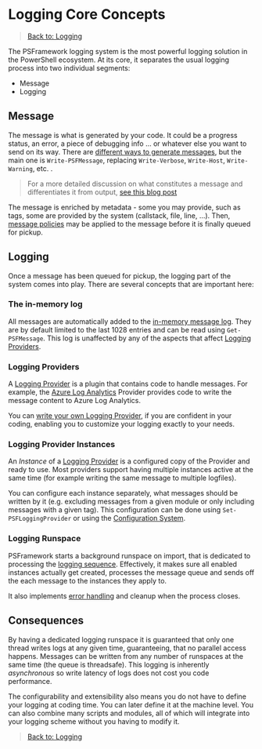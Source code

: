 ﻿# Logging Core Concepts

> [Back to: Logging](../../logging.html)

The PSFramework logging system is the most powerful logging solution in the PowerShell ecosystem.
At its core, it separates the usual logging process into two individual segments:

- Message
- Logging

## Message

The message is what is generated by your code.
It could be a progress status, an error, a piece of debugging info ... or whatever else you want to send on its way.
There are [different ways to generate messages](../basics/writing-messages.html), but the main one is `Write-PSFMessage`, replacing `Write-Verbose`, `Write-Host`, `Write-Warning`, etc. .

> For a more detailed discussion on what constitutes a message and differentiates it from output, [see this blog post](https://allthingspowershell.blogspot.com/2017/12/puppycide-done-right-output-versus.html)

The message is enriched by metadata - some you may provide, such as tags, some are provided by the system (callstack, file, line, ...).
Then, [message policies](../advanced/message-policies.html) may be applied to the message before it is finally queued for pickup.

## Logging

Once a message has been queued for pickup, the logging part of the system comes into play.
There are several concepts that are important here:

### The in-memory log

All messages are automatically added to the [in-memory message log](../basics/inmemory_debuglog.html).
They are by default limited to the last 1028 entries and can be read using `Get-PSFMessage`.
This log is unaffected by any of the aspects that affect [Logging Providers](../basics/logging-providers.html).

### Logging Providers

A [Logging Provider](../basics/logging-providers.html) is a plugin that contains code to handle messages.
For example, the [Azure Log Analytics](../loggingto/azureloganalytics.html) Provider provides code to write the message content to Azure Log Analytics.

You can [write your own Logging Provider](../advanced/writing-logging-providers.html), if you are confident in your coding, enabling you to customize your logging exactly to your needs.

### Logging Provider Instances

An _Instance_ of a [Logging Provider](../basics/logging-providers.html) is a configured copy of the Provider and ready to use.
Most providers support having multiple instances active at the same time (for example writing the same message to multiple logfiles).

You can configure each instance separately, what messages should be written by it (e.g. excluding messages from a given module or only including messages with a given tag).
This configuration can be done using `Set-PSFLoggingProvider` or using the [Configuration System](../../configuration.html).

### Logging Runspace

PSFramework starts a background runspace on import, that is dedicated to processing the [logging sequence](../advanced/logging-sequence.html).
Effectively, it makes sure all enabled instances actually get created, processes the message queue and sends off the each message to the instances they apply to.

It also implements [error handling](../advanced/debugging-providers.html) and cleanup when the process closes.

## Consequences

By having a dedicated logging runspace it is guaranteed that only one thread writes logs at any given time, guaranteeing, that no parallel access happens.
Messages can be written from any number of runspaces at the same time (the queue is threadsafe).
This logging is inherently _asynchronous_ so write latency of logs does not cost you code performance.

The configurability and extensibility also means you do not have to define your logging at coding time.
You can later define it at the machine level.
You can also combine many scripts and modules, all of which will integrate into your logging scheme without you having to modify it.

> [Back to: Logging](../../logging.html)
